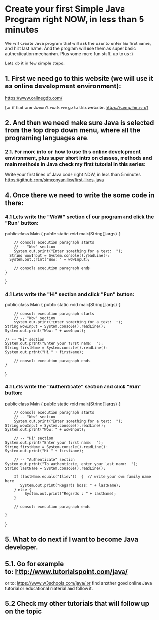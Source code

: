 # Create your first Simple Java Program right NOW, in less than 5 minutes

We will create Java program that will ask the user to enter his first name, and hist last name. 
And the program will use them as super basic authentication mechanism. Plus some more fun stuff, up to us :)

Lets do it in few simple steps:
## 1. First we need go to this website (we will use it as online development environment):
https://www.onlinegdb.com/

[or if that one doesn't work we go to this website: https://compiler.run/]

## 2. And then we need make sure Java is selected from the top drop down menu, where all the programing languages are.

### 2.1. For more info on how to use this online development environment, plus super short intro on classes, methods and main methods in Java check my first tutorial in this series:
Write your first lines of Java code right NOW, in less than 5 minutes:
https://github.com/simeonyaniliev/first-lines-java

## 4. Once there we need to write the some code in there:

### 4.1 Lets write the "WoW" section of our program and click the "Run" button:

public class Main
{
	public static void main(String[] args)  {
	
		// console execution paragraph starts
		// -- "Wow" section
		System.out.print("Enter something for a test:  ");
	  String wowInput = System.console().readLine();
	  System.out.print("Wow: " + wowInput);
	
		// console execution paragraph ends
	}
}

### 4.1 Lets write the "Hi" section and click "Run" button:
public class Main
{
	public static void main(String[] args)  {
	
		// console execution paragraph starts
		// -- "Wow" section
		System.out.print("Enter something for a test:  ");
    String wowInput = System.console().readLine();
    System.out.print("Wow: " + wowInput);
	
    // -- "Hi" section
    System.out.print("Enter your first name:  ");
    String firstName = System.console().readLine();
    System.out.print("Hi " + firstName);
     
		// console execution paragraph ends
	}
}

### 4.1 Lets write the "Authenticate" section and click "Run" button:
public class Main
{
	public static void main(String[] args)  {
	
		// console execution paragraph starts
		// -- "Wow" section
		System.out.print("Enter something for a test:  ");
    String wowInput = System.console().readLine();
    System.out.print("Wow: " + wowInput);
		
		// -- "Hi" section
    System.out.print("Enter your first name:  ");
    String firstName = System.console().readLine();
    System.out.print("Hi " + firstName);
	
		// -- "Authenticate" section
    System.out.print("To authenticate, enter your last name:  ");
    String lastName = System.console().readLine();
	
		If (lastName.equals("Iliev"))  {  // write your own family name here
	       System.out.print("Regards boss: " + lastName);
		} else {
		     System.out.print("Regards : " + lastName);
		}
	
		// console execution paragraph ends

	}
}

## 5. What to do next if I want to become Java developer.
## 5.1. Go for example to: http://www.tutorialspoint.com/java/
or to: https://www.w3schools.com/java/ or find another good online Java tutorial or educational material and follow it.
## 5.2 Check my other tutorials that will follow up on the topic

